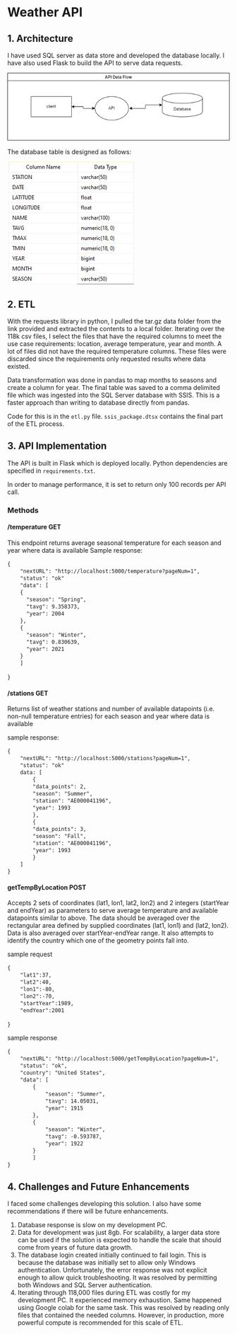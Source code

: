 # Weather API

## 1. Architecture

I have used SQL server as data store and developed the database locally. I have also used Flask to build the API to serve data requests.

![Architecture](images/weather_api-data_flow.jpg)

The database table is designed as follows:

![Database table schema](images/database_table_schema.JPG)

## 2. ETL
With the requests library in python, I pulled the tar.gz data folder from the link provided and extracted the contents to a local folder. Iterating over the 118k csv files, I select the files that have the required columns to meet the use case requirements: location, average temperature, year and month. A lot of files did not have the required temperature columns. These files were discarded since the requirements only requested results where data existed. 

Data transformation was done in pandas to map months to seasons and create a column for year. The final table was saved to a comma delimited file which was ingested into the SQL Server database with SSIS. This is a faster approach than writing to database directly from pandas. 

Code for this is in the `etl.py` file. `ssis_package.dtsx` contains the final part of the ETL process.

## 3. API Implementation

The API is built in Flask which is deployed locally. Python dependencies are specified in `requirements.txt`.

In order to manage performance, it is set to return only 100 records per API call.

### Methods
#### /temperature GET
This endpoint returns average seasonal temperature for each season and year where data is available
Sample response:

```
{
    "nextURL": "http://localhost:5000/temperature?pageNum=1",
    "status": "ok"
    "data": [
    {
      "season": "Spring",
      "tavg": 9.358373,
      "year": 2004
    },
    {
      "season": "Winter",
      "tavg": 0.830639,
      "year": 2021
    }
    ]
    
}
```

#### /stations GET
Returns list of weather stations and number of available datapoints (i.e. non-null temperature entries) for
each season and year where data is available

sample response:
```
{
    "nextURL": "http://localhost:5000/stations?pageNum=1",
    "status": "ok"
    data: [
        {
        "data_points": 2,
        "season": "Summer",
        "station": "AE000041196",
        "year": 1993
        },
        {
        "data_points": 3,
        "season": "Fall",
        "station": "AE000041196",
        "year": 1993
        }
    ]
}
```
#### getTempByLocation POST
Accepts 2 sets of coordinates (lat1, lon1, lat2, lon2) and 2 integers (startYear and endYear) as
parameters to serve average temperature and available datapoints similar to above. The data should be
averaged over the rectangular area defined by supplied coordinates (lat1, lon1) and (lat2, lon2). Data is
 also averaged over startYear-endYear range. It also attempts to identify the country which one of the geometry points fall into.

sample request
```
{
    "lat1":37,
    "lat2":40,
    "lon1":-80,
    "lon2":-70,
    "startYear":1989,
    "endYear":2001

}
```

sample response
```
{
    "nextURL": "http://localhost:5000/getTempByLocation?pageNum=1",
    "status": "ok",
    "country": "United States",
    "data": [
        {
            "season": "Summer",
            "tavg": 14.05031,
            "year": 1915
        },
        {
            "season": "Winter",
            "tavg": -0.593787,
            "year": 1922
        }
        ]
}
```

## 4. Challenges and Future Enhancements
I faced some challenges developing this solution. I also have some recommendations if there will be future enhancements.
1. Database response is slow on my development PC.
2. Data for development was just 8gb. For scalability, a larger data store can be used if the solution is expected to handle the scale that should come from years of future data growth.
3. The database login created initially continued to fail login. This is because the database was initially set to allow only Windows authentication. Unfortunately, the error response was not explicit enough to allow quick troubleshooting. It was resolved by permitting both Windows and SQL Server authentication.
4. Iterating through 118,000 files during ETL was costly for my development PC. It experienced memory exhaustion. Same happened using Google colab for the same task. This was resolved by reading only files that contained the needed columns. However, in production, more powerful compute is recommended for this scale of ETL.